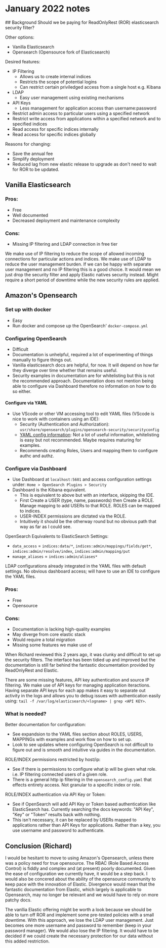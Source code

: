 # January 2022 notes

## Background
Should we be paying for ReadOnlyRest (ROR) elasticsearch security filter?

Other options:
- Vanilla Elasticsearch
- Opensearch (Opensource fork of Elasticsearch)

Desired features:
- IP Filtering
  - Allows us to create internal indices
  - Restricts the scope of potential logins
  - Can restrict certain priviledged access from a single host e.g. Kibana
- LDAP
  - Easy user management using existing mechanisms
- API Keys
  - Less management for application access than username:password
- Restrict admin access to particular users using a specified network
- Restrict write access from applications within a specified network and to specified indices
- Read access for specific indices internally
- Read access for specific indices globally

Reasons for changing:
- Save the annual fee
- Simplify deployment
- Reduced lag from new elastic release to upgrade as don't need to wait for ROR to be updated.

## Vanilla Elasticsearch

### Pros:
- Free
- Well documented
- Decreased deployment and maintenance complexity

### Cons:
- Missing IP filtering and LDAP connection in free tier

We make use of IP filtering to reduce the scope of allowed incoming connections for particular actions and indices.
We make use of LDAP to reduce the user management burden.
If we can be happy with separate user management and no IP filtering this is a good choice. It would mean we just drop the 
security filter and apply Elastic natives security instead. Might require a short period of downtime while the new security rules 
are applied.

## Amazon's Opensearch

### Set up with docker

- Easy
- Run docker and compose up the OpenSearch' `docker-compose.yml`

### Configuring OpenSearch

- Difficult
- Documentation is unhelpful, required a lot of experimenting of things manually to figure things out.
- Vanilla elasticsearch docs are helpful, for now. It will depend on how far they diverge over time whether that remains useful.
- Security examples in documentation are for whitelisting but this is not the recommended approach. Documentation does not mention being able to configure via Dashboard therefore no information on how to do so either.

#### Configure via YAML

- Use VScode or other VM accessing tool to edit YAML files (VScode is nice to work with containers using an IDE):
  - Security (Authentication and Authorization): `usr/share/opensearch/plugins/opensearch-security/securityconfig`
  - [YAML config information](https://opensearch.org/docs/latest/security-plugin/configuration/yaml/): Not a lot of useful information, whitelisting is easy but not recommended. Maybe requires maturing for examples. 
  - Recommends creating Roles, Users and mapping them to configure authc and authz.

### Configure via Dashboard

- Use Dashboard at `localhost:5601` and access configuration settings under: `Home > OpenSearch Plugins > Security` 
- Dashboard is the Kibana equivalent.
  - This is equivalent to above but with an interface, skipping the IDE.
  - First Create a USER (type, name, passwords) then Create a ROLE. Manage mapping to add USERs to that ROLE. ROLES can be mapped to indices.
  - USER-INDEX permissions are dictated via the ROLE.
  - Intuitively it should be the otherway round but no obvious path that way as far as I could see.

OpenSearch Equivalents to ElasticSearch Settings:

- `data_access` = `indices:data/*`, `indices:admin/mappings/fields/get*`, `indices:admin/resolve/index`, `indices:admin/mapping/put`
- `manage_aliases` = `indices:admin/aliases*`

LDAP configurations already integrated in the YAML files with default settings. No obvious dashboard access; will have to use an IDE to configure the YAML files.

### Pros:
- Free
- Opensource

### Cons:
- Documentation is lacking high-quality examples
- May diverge from core elastic stack
- Would require a total migration
- Missing some features we make use of

When Richard reviewed this 2 years ago, it was clunky and difficult to set up the security filters. The interface has been tidied up and improved but the documentation is still far behind the fantastic documentation provided by ReadOnlyRest and Elastic.

There are some missing features, API key authentication and source IP filtering. We make use of API keys for managing application iteractions. Having separate API keys for each app makes it easy to separate out activity in the logs and allows you to debug issues with authentication easily using:
`tail -f /var/log/elasticsearch/<logname> | grep <API KEY>`.

### What is needed?
Better documentation for configuration:
  - See expandsion to the YAML files section about ROLES, USERS, MAPPINGs with examples and work flow on how to set up.
  - Look to see updates where configuring OpenSearch is not difficult to figure out and is smooth and intuitive via guides in the documentation.

ROLE/INDEX permissions restricted by host/ip:
- See if there is permissions to configure what ip will be given what role. i.e. IP filtering connected users of a given role.
- There is a general http ip filtering in the `opensearch_config.yaml` that effects entirety access. Not granular to a specific index or role.

ROLE/INDEX authentication via API Key or Token:
- See if OpenSearch will add API Key or Token based authentication like ElasticSearch has. Currently searching the docs keywords: "API Key", "Key" or "Token" results back with nothing.
- This isn't necessary, it can be replaced by USERs mapped to applications rather than API Keys for applications. Rather than a key, you use username and password to authenticate. 

## Conclusion (Richard)

I would be hesitant to move to using Amazon's Opensearch, unless there was a policy need for true opensource. The RBAC (Role Based Access Control) is fiddly and complex and (at present) poorly documented. Given the ease of configuration we currently have, it would be a step back. I would also be concered about the ability of the opensource community to keep pace with the innovation of Elastic. Divergence would mean that the fantastic documentation from Elastic, which largely is applicable to Opensearch, may no longer be relevant and we would have to rely on more patchy docs.

The vanllia Elastic offering might be worth a look because we should be able to turn off ROR and implement some pre-tested policies with a small downtime. With this approach, we lose the LDAP user management. Just becomes one more username and password to remember (keep in your password manager). We would also lose the IP filtering. It would have to be decided if we could create the necessary protection for our data without this added restriction.